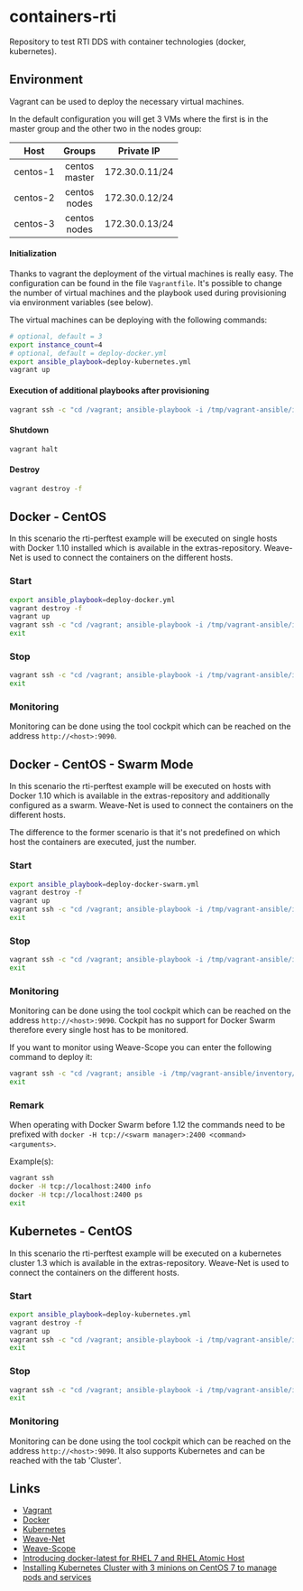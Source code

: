 # containers-rti
Repository to test RTI DDS with container technologies (docker, kubernetes).

## Environment
Vagrant can be used to deploy the necessary virtual machines.

In the default configuration you will get 3 VMs where the first is in the master group and the other two in the nodes group:

| Host       | Groups           | Private IP     |
|:----------:|:----------------:|:--------------:|
| centos-1   | centos<br>master | 172.30.0.11/24 |
| centos-2   | centos<br>nodes  | 172.30.0.12/24 |
| centos-3   | centos<br>nodes  | 172.30.0.13/24 |

#### Initialization
Thanks to vagrant the deployment of the virtual machines is really easy. The configuration can be found in the file `Vagrantfile`. It's possible to change the number of virtual machines and the playbook used during provisioning via environment variables (see below).

The virtual machines can be deploying with the following commands:
```bash
# optional, default = 3
export instance_count=4
# optional, default = deploy-docker.yml
export ansible_playbook=deploy-kubernetes.yml
vagrant up
```

#### Execution of additional playbooks after provisioning
```bash
vagrant ssh -c "cd /vagrant; ansible-playbook -i /tmp/vagrant-ansible/inventory/vagrant_ansible_local_inventory <playbook>"
```

#### Shutdown
```bash
vagrant halt
```

#### Destroy
```bash
vagrant destroy -f
```

## Docker - CentOS
In this scenario the rti-perftest example will be executed on single hosts with Docker 1.10 installed which is available in the extras-repository.
Weave-Net is used to connect the containers on the different hosts.

### Start
```bash
export ansible_playbook=deploy-docker.yml
vagrant destroy -f
vagrant up
vagrant ssh -c "cd /vagrant; ansible-playbook -i /tmp/vagrant-ansible/inventory/vagrant_ansible_local_inventory rti-perftest-docker-start.yml"
exit
```

### Stop
```bash
vagrant ssh -c "cd /vagrant; ansible-playbook -i /tmp/vagrant-ansible/inventory/vagrant_ansible_local_inventory rti-perftest-docker-stop.yml"
exit
```

### Monitoring
Monitoring can be done using the tool cockpit which can be reached on the address `http://<host>:9090`.


## Docker - CentOS - Swarm Mode
In this scenario the rti-perftest example will be executed on hosts with Docker 1.10 which is available in the extras-repository and additionally configured as a swarm.
Weave-Net is used to connect the containers on the different hosts.

The difference to the former scenario is that it's not predefined on which host the containers are executed, just the number.

### Start
```bash
export ansible_playbook=deploy-docker-swarm.yml
vagrant destroy -f
vagrant up
vagrant ssh -c "cd /vagrant; ansible-playbook -i /tmp/vagrant-ansible/inventory/vagrant_ansible_local_inventory rti-perftest-docker-swarm-start.yml"
exit
```

### Stop
```bash
vagrant ssh -c "cd /vagrant; ansible-playbook -i /tmp/vagrant-ansible/inventory/vagrant_ansible_local_inventory rti-perftest-docker-swarm-stop.yml"
exit
```

### Monitoring
Monitoring can be done using the tool cockpit which can be reached on the address `http://<host>:9090`. Cockpit has no support for Docker Swarm therefore every single host has to be monitored.

If you want to monitor using Weave-Scope you can enter the following command to deploy it:
```bash
vagrant ssh -c "cd /vagrant; ansible -i /tmp/vagrant-ansible/inventory/vagrant_ansible_local_inventory centos -a \"scope launch\""
exit
```

### Remark
When operating with Docker Swarm before 1.12 the commands need to be prefixed with `docker -H tcp://<swarm manager>:2400 <command> <arguments>`.

Example(s):
```bash
vagrant ssh
docker -H tcp://localhost:2400 info
docker -H tcp://localhost:2400 ps
exit
```


## Kubernetes - CentOS
In this scenario the rti-perftest example will be executed on a kubernetes cluster 1.3 which is available in the extras-repository.
Weave-Net is used to connect the containers on the different hosts.

### Start
```bash
export ansible_playbook=deploy-kubernetes.yml
vagrant destroy -f
vagrant up
vagrant ssh -c "cd /vagrant; ansible-playbook -i /tmp/vagrant-ansible/inventory/vagrant_ansible_local_inventory rti-perftest-kubernetes-start.yml"
exit
```

### Stop
```bash
vagrant ssh -c "cd /vagrant; ansible-playbook -i /tmp/vagrant-ansible/inventory/vagrant_ansible_local_inventory rti-perftest-kubernetes-stop.yml"
exit
```

### Monitoring
Monitoring can be done using the tool cockpit which can be reached on the address `http://<host>:9090`. It also supports Kubernetes and can be reached with the tab 'Cluster'.


## Links
-   [Vagrant](http://www.vagrantup.com)
-   [Docker](http://www.docker.io)
-   [Kubernetes](http://www.kubernetes.io)
-   [Weave-Net](https://www.weave.works/products/weave-net/)
-   [Weave-Scope](https://www.weave.works/products/weave-scope/)
-   [Introducing docker-latest for RHEL 7 and RHEL Atomic Host](https://access.redhat.com/articles/2317361)
-   [Installing Kubernetes Cluster with 3 minions on CentOS 7 to manage pods and services](http://severalnines.com/blog/installing-kubernetes-cluster-minions-centos7-manage-pods-services)
